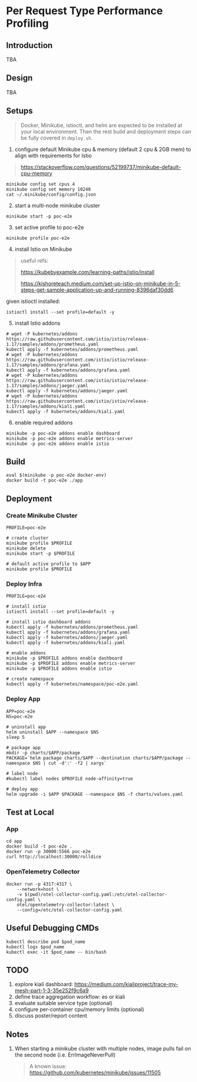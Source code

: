 # Per Request Type Performance Profiling

## Introduction
TBA

## Design
TBA

## Setups
> Docker, Minikube, istioctl, and helm are expected to be installed at your local environment.
> Then the rest build and deployment steps can be fully covered in `deploy.sh`.

1. configure default Minikube cpu & memory (default 2 cpu & 2GB mem) to align with requirements for Istio
> https://stackoverflow.com/questions/52199737/minikube-default-cpu-memory

```shell
minikube config set cpus 4
minikube config set memory 10240
cat ~/.minikube/config/config.json
```

2. start a multi-node minikube cluster
```shell
minikube start -p poc-e2e
```

3. set active profile to poc-e2e
```shell
minikube profile poc-e2e
```

4. install Istio on Minikube
> useful refs:
>
> https://kubebyexample.com/learning-paths/istio/install
>
> https://kishoreteach.medium.com/set-up-istio-on-minikube-in-5-steps-get-sample-application-up-and-running-8396daf30dd6

given istioctl installed:
```shell
istioctl install --set profile=default -y
```

5. install Istio addons
```shell
# wget -P kubernetes/addons https://raw.githubusercontent.com/istio/istio/release-1.17/samples/addons/prometheus.yaml
kubectl apply -f kubernetes/addons/prometheus.yaml
# wget -P kubernetes/addons https://raw.githubusercontent.com/istio/istio/release-1.17/samples/addons/grafana.yaml
kubectl apply -f kubernetes/addons/grafana.yaml
# wget -P kubernetes/addons https://raw.githubusercontent.com/istio/istio/release-1.17/samples/addons/jaeger.yaml
kubectl apply -f kubernetes/addons/jaeger.yaml
# wget -P kubernetes/addons https://raw.githubusercontent.com/istio/istio/release-1.17/samples/addons/kiali.yaml
kubectl apply -f kubernetes/addons/kiali.yaml
```

6. enable required addons
```shell
minikube -p poc-e2e addons enable dashboard
minikube -p poc-e2e addons enable metrics-server
minikube -p poc-e2e addons enable istio
```

## Build
```shell
eval $(minikube -p poc-e2e docker-env)
docker build -t poc-e2e ./app
```

## Deployment

### Create Minikube Cluster
```shell
PROFILE=poc-e2e

# create cluster
minikube profile $PROFILE
minikube delete
minikube start -p $PROFILE

# default active profile to $APP
minikube profile $PROFILE
```

### Deploy Infra
```shell
PROFILE=poc-e2e

# install istio
istioctl install --set profile=default -y

# install istio dashboard addons
kubectl apply -f kubernetes/addons/prometheus.yaml
kubectl apply -f kubernetes/addons/grafana.yaml
kubectl apply -f kubernetes/addons/jaeger.yaml
kubectl apply -f kubernetes/addons/kiali.yaml

# enable addons
minikube -p $PROFILE addons enable dashboard
minikube -p $PROFILE addons enable metrics-server
minikube -p $PROFILE addons enable istio

# create namespace
kubectl apply -f kubernetes/namespace/poc-e2e.yaml
```

### Deploy App
```shell
APP=poc-e2e
NS=poc-e2e

# uninstall app
helm uninstall $APP --namespace $NS
sleep 5

# package app
mkdir -p charts/$APP/package
PACKAGE=`helm package charts/$APP --destination charts/$APP/package --namespace $NS | cut -d':' -f2 | xargs`

# label node
#kubectl label nodes $PROFILE node-affinity=true

# deploy app
helm upgrade -i $APP $PACKAGE --namespace $NS -f charts/values.yaml
```

## Test at Local

### App
```shell
cd app
docker build -t poc-e2e .
docker run -p 30000:5566 poc-e2e
curl http://localhost:30000/rolldice
```

### OpenTelemetry Collector

```shell
docker run -p 4317:4317 \
    --network=host \
    -v $(pwd)/otel-collector-config.yaml:/etc/otel-collector-config.yaml \
    otel/opentelemetry-collector:latest \
    --config=/etc/otel-collector-config.yaml
```

## Useful Debugging CMDs
```shell
kubectl describe pod $pod_name
kubectl logs $pod_name
kubectl exec -it $pod_name -- bin/bash
```

## TODO
1. explore kiali dashboard: https://medium.com/kialiproject/trace-my-mesh-part-1-3-35e252f9c6a9
1. define trace aggregation workflow: es or kiali
1. evaluate suitable service type (optional)
1. configure per-container cpu/memory limits (optional)
1. discuss poster/report content

## Notes

1. When starting a minikube cluster with multiple nodes, image pulls fail on the second node (i.e. ErrImageNeverPull)
   > A known issue: https://github.com/kubernetes/minikube/issues/11505

